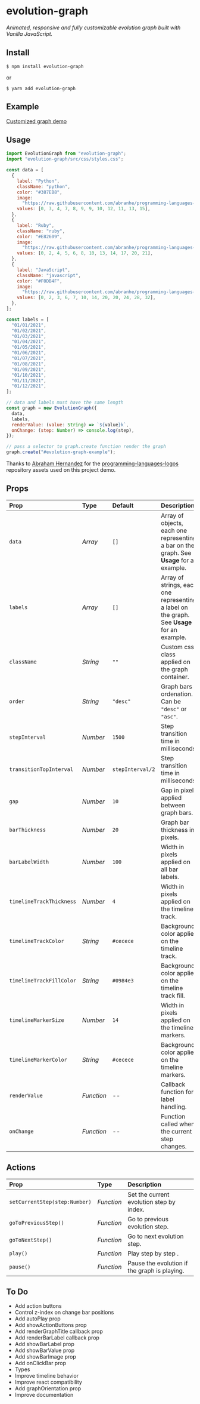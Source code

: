 # evolution-graph

_Animated, responsive and fully customizable evolution graph built with Vanilla JavaScript._

## Install

```shell
$ npm install evolution-graph
```

or

```shell
$ yarn add evolution-graph
```

## Example

[Customized graph demo](https://nathanssantos.github.io/evolution-graph)

## Usage

```js
import EvolutionGraph from "evolution-graph";
import "evolution-graph/src/css/styles.css";

const data = [
  {
    label: "Python",
    className: "python",
    color: "#387EB8",
    image:
      "https://raw.githubusercontent.com/abranhe/programming-languages-logos/30a0ecf99188be99a3c75a00efb5be61eca9c382/src/python/python.svg",
    values: [0, 3, 4, 7, 8, 9, 9, 10, 12, 11, 13, 15],
  },
  {
    label: "Ruby",
    className: "ruby",
    color: "#E82609",
    image:
      "https://raw.githubusercontent.com/abranhe/programming-languages-logos/30a0ecf99188be99a3c75a00efb5be61eca9c382/src/ruby/ruby.svg",
    values: [0, 2, 4, 5, 6, 8, 10, 13, 14, 17, 20, 21],
  },
  {
    label: "JavaScript",
    className: "javascript",
    color: "#F0DB4F",
    image:
      "https://raw.githubusercontent.com/abranhe/programming-languages-logos/30a0ecf99188be99a3c75a00efb5be61eca9c382/src/javascript/javascript.svg",
    values: [0, 2, 3, 6, 7, 10, 14, 20, 20, 24, 28, 32],
  },
];

const labels = [
  "01/01/2021",
  "01/02/2021",
  "01/03/2021",
  "01/04/2021",
  "01/05/2021",
  "01/06/2021",
  "01/07/2021",
  "01/08/2021",
  "01/09/2021",
  "01/10/2021",
  "01/11/2021",
  "01/12/2021",
];

// data and labels must have the same length
const graph = new EvolutionGraph({
  data,
  labels,
  renderValue: (value: String) => `${value}k`,
  onChange: (step: Number) => console.log(step),
});

// pass a selector to graph.create function render the graph
graph.create("#evolution-graph-example");
```

Thanks to [Abraham Hernandez](https://github.com/abranhe) for the [programming-languages-logos](https://github.com/abranhe/programming-languages-logos) repository assets used on this project demo.

## Props

| Prop                     | Type       | Default          | Description                                                                                 |
| :----------------------- | :--------- | :--------------- | :------------------------------------------------------------------------------------------ |
| `data`                   | _Array_    | `[]`             | Array of objects, each one representing a bar on the graph. See **Usage** for an example.   |
| `labels`                 | _Array_    | `[]`             | Array of strings, each one representing a label on the graph. See **Usage** for an example. |
| `className`              | _String_   | `""`             | Custom css class applied on the graph container.                                            |
| `order`                  | _String_   | `"desc"`         | Graph bars ordenation. Can be `"desc"` or `"asc"`.                                          |
| `stepInterval`           | _Number_   | `1500`           | Step transition time in milliseconds.                                                       |
| `transitionTopInterval`  | _Number_   | `stepInterval/2` | Step transition time in milliseconds.                                                       |
| `gap`                    | _Number_   | `10`             | Gap in pixels applied between graph bars.                                                   |
| `barThickness`           | _Number_   | `20`             | Graph bar thickness in pixels.                                                              |
| `barLabelWidth`          | _Number_   | `100`            | Width in pixels applied on all bar labels.                                                  |
| `timelineTrackThickness` | _Number_   | `4`              | Width in pixels applied on the timeline track.                                              |
| `timelineTrackColor`     | _String_   | `#cecece`        | Background color applied on the timeline track.                                             |
| `timelineTrackFillColor` | _String_   | `#0984e3`        | Background color applied on the timeline track fill.                                        |
| `timelineMarkerSize`     | _Number_   | `14`             | Width in pixels applied on the timeline markers.                                            |
| `timelineMarkerColor`    | _String_   | `#cecece`        | Background color applied on the timeline markers.                                           |
| `renderValue`            | _Function_ | --               | Callback function for label handling.                                                       |
| `onChange`               | _Function_ | --               | Function called when the current step changes.                                              |

## Actions

| Prop                          | Type       | Description                                  |
| :---------------------------- | :--------- | :------------------------------------------- |
| `setCurrentStep(step:Number)` | _Function_ | Set the current evolution step by index.     |
| `goToPreviousStep()`          | _Function_ | Go to previous evolution step.               |
| `goToNextStep()`              | _Function_ | Go to next evolution step.                   |
| `play()`                      | _Function_ | Play step by step .                          |
| `pause()`                     | _Function_ | Pause the evolution if the graph is playing. |

## To Do

- Add action buttons
- Control z-index on change bar positions
- Add autoPlay prop
- Add showActionButtons prop
- Add renderGraphTitle callback prop
- Add renderBarLabel callback prop
- Add showBarLabel prop
- Add showBarValue prop
- Add showBarImage prop
- Add onClickBar prop
- Types
- Improve timeline behavior
- Improve react compatibility
- Add graphOrientation prop
- Improve documentation
